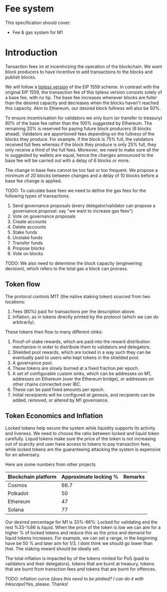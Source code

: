 

# Fee system

This specification should cover:
- Fee & gas system for M1

# Introduction

Tansaction fees im at incentivizing the operation of the blockchain. We want block producers to have incentive to add transactions to the blocks and publish blocks.

We will follow a [tipless version](https://arxiv.org/pdf/2106.01340.pdf) of the EIP 1559 scheme. In contrast with the original EIP 1559, the transaction fee of this tipless version consists solely of a base fee, with no tip. The base fee increases whenever blocks are fuller than the desired capacity and  decreases when the blocks haven't reached this capacity. Akin to Ethereum, our desired block fullness will also be 50%.   

To ensure incentivisation for validators we only burn (or transfer to treasury) 80% of the base fee rather than the 100% suggested by Ethereum. The remaining 20% is reserved for paying future block producers (6 blocks ahead). Validators are apportioned fees depending on the fullness of the blocks they produce. For example, if the block is 75% full, the validators received full fees whereas if the block they produce is only 25% full, they only receive a third of the full fees. Moreover, we need to make sure all the tx suggested by wallets are equal, hence the changes announced to the base fee will be carried out with a delay of 6 blocks or more. 

The change in base fees cannot be too fast or too frequent. We propose a minimum of 20 blocks between changes and a delay of 10 blocks before a base fee change is applied. 

TODO: To calculate base fees we need to define the gas fees for the following types of transactions.
1. Send governance proposals (every delegator/validator can propose a governance proposal: say "we want to increase gas fees")
2. Vote on governance proposals
3. Create accounts
4. Delete accounts
5. Stake funds
6. Unstake funds
7. Transfer funds
8. Propose blocks
9. Vote on blocks

TODO: We also need to determine the block capacity (engineering decision), which refers to the total gas a block can process. 

## Token flow

The protocol controls M1T (the native staking token) sourced from two locations:

1. Fees (80%) paid for transactions per the description above.
1. Inflation, as in tokens directly printed by the protocol (which we can do arbitrarily).

These tokens then flow to many different sinks:

1. Proof-of-stake rewards, which are paid into the reward distribution mechanism in order to distribute them to validators and delegators.
1. Shielded pool rewards, which are locked in a way such they can be eventually paid to users who kept tokens in the shielded pool.
1. A governance pool.
  1. These tokens are slowly burned at a fixed fraction per epoch.
1. A set of configurable custom sinks, which can be addresses on M1, addresses on Ethereum (over the Ethereum bridge), or addresses on other chains connected over IBC.
  1. These can be paid fixed amounts per epoch.
  1. Initial receipients will be configured at genesis, and recipients can be added, removed, or altered by M1 governance.

## Token Economics and Inflation

Locked tokens help secure the system while liquidity supports its activity and liveness. We need to choose the ratio between locked and liquid token carefully. Liquid tokens make sure the price of the token is not increasing out of scarcity and user have access to tokens to pay transaction fees, while locked tokens are the guaranteeing attacking the system is expensive for an adversary. 

Here are some numbers from other projects

| Blockchain platform | Approximate locking %       | Remarks |
|--------------------------------------------------|------|-----|
| Cosmos                                           | 66.7 |
| Polkadot                                         | 50   |
| Ethereum                                         | 47   |
| Solana                                           | 77   |

Our desired percentage for M1 is 33%-66%: Locked for validating and the rest %33-%66 is liquid. When the price of the token is low we can aim for a higher % of locked tokens and reduce this as the price and demand for liquid tokens increases. For example, we can set a range, in the beginning have be 50 % and later aim for 1/3. I dont think we should go lower than that. The staking reward should be ideally set. 

The total inflation is impacted by of the tokens minted for PoS (paid to validators and their delegators), tokens that are burnt at treasury, tokens that are burnt from transction fees and tokens that are burnt for offences. 

TODO: inflation curve (_does this need to be plotted? I can do it with Inkscape_)Yes, please. Thanks!
